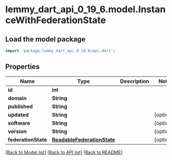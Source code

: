 # lemmy_dart_api_0_19_6.model.InstanceWithFederationState

## Load the model package
```dart
import 'package:lemmy_dart_api_0_19_6/api.dart';
```

## Properties
Name | Type | Description | Notes
------------ | ------------- | ------------- | -------------
**id** | **int** |  | 
**domain** | **String** |  | 
**published** | **String** |  | 
**updated** | **String** |  | [optional] 
**software** | **String** |  | [optional] 
**version** | **String** |  | [optional] 
**federationState** | [**ReadableFederationState**](ReadableFederationState.md) |  | [optional] 

[[Back to Model list]](../README.md#documentation-for-models) [[Back to API list]](../README.md#documentation-for-api-endpoints) [[Back to README]](../README.md)


